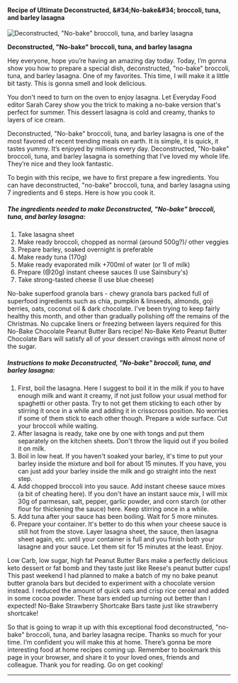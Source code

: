             

#### Recipe of Ultimate Deconstructed, &amp;#34;No-bake&amp;#34; broccoli, tuna, and barley lasagna

![Deconstructed, &quot;No-bake&quot; broccoli, tuna, and barley lasagna](https://img-global.cpcdn.com/recipes/9581290f364ff5a2/751x532cq70/deconstructed-no-bake-broccoli-tuna-and-barley-lasagna-recipe-main-photo.jpg)

**Deconstructed, &quot;No-bake&quot; broccoli, tuna, and barley lasagna**

Hey everyone, hope you’re having an amazing day today. Today, I’m gonna show you how to prepare a special dish, deconstructed, "no-bake" broccoli, tuna, and barley lasagna. One of my favorites. This time, I will make it a little bit tasty. This is gonna smell and look delicious.

You don't need to turn on the oven to enjoy lasagna. Let Everyday Food editor Sarah Carey show you the trick to making a no-bake version that's perfect for summer. This dessert lasagna is cold and creamy, thanks to layers of ice cream.

Deconstructed, "No-bake" broccoli, tuna, and barley lasagna is one of the most favored of recent trending meals on earth. It is simple, it is quick, it tastes yummy. It’s enjoyed by millions every day. Deconstructed, "No-bake" broccoli, tuna, and barley lasagna is something that I’ve loved my whole life. They’re nice and they look fantastic.

To begin with this recipe, we have to first prepare a few ingredients. You can have deconstructed, "no-bake" broccoli, tuna, and barley lasagna using 7 ingredients and 6 steps. Here is how you cook it.

##### The ingredients needed to make Deconstructed, "No-bake" broccoli, tuna, and barley lasagna:

1.  Take lasagna sheet
2.  Make ready broccoli, chopped as normal (around 500g?)/ other veggies
3.  Prepare barley, soaked overnight is preferable
4.  Make ready tuna (170g)
5.  Make ready evaporated milk +700ml of water (or 1l of milk)
6.  Prepare (@20g) instant cheese sauces (I use Sainsbury's)
7.  Take strong-tasted cheese (I use blue cheese)

No-bake superfood granola bars - chewy granola bars packed full of superfood ingredients such as chia, pumpkin & linseeds, almonds, goji berries, oats, coconut oil & dark chocolate. I've been trying to keep fairly healthy this month, and other than gradually polishing off the remains of the Christmas. No cupcake liners or freezing between layers required for this No-Bake Chocolate Peanut Butter Bars recipe! No-Bake Keto Peanut Butter Chocolate Bars will satisfy all of your dessert cravings with almost none of the sugar.

##### Instructions to make Deconstructed, "No-bake" broccoli, tuna, and barley lasagna:

1.  First, boil the lasagna. Here I suggest to boil it in the milk if you to have enough milk and want it creamy, if not just follow your usual method for spaghetti or other pasta. Try to not get them sticking to each other by stirring it once in a while and adding it in crisscross position. No worries if some of them stick to each other though. Prepare a wide surface. Cut your broccoli while waiting.
2.  After lasagna is ready, take one by one with tongs and put them separately on the kitchen sheets. Don't throw the liquid out if you boiled it on milk.
3.  Boil in low heat. If you haven't soaked your barley, it's time to put your barley inside the mixture and boil for about 15 minutes. If you have, you can just add your barley inside the milk and go straight into the next step.
4.  Add chopped broccoli into you sauce. Add instant cheese sauce mixes (a bit of cheating here). If you don't have an instant sauce mix, I will mix 30g of parmesan, salt, pepper, garlic powder, and corn starch (or other flour for thickening the sauce) here. Keep stirring once in a while.
5.  Add tuna after your sauce has been boiling. Wait for 5 more minutes.
6.  Prepare your container. It's better to do this when your cheese sauce is still hot from the stove. Layer lasagna sheet, the sauce, then lasagna sheet again, etc. until your container is full and you finish both your lasagne and your sauce. Let them sit for 15 minutes at the least. Enjoy.

Low Carb, low sugar, high fat Peanut Butter Bars make a perfectly delicious keto dessert or fat bomb and they taste just like Reese's peanut butter cups! This past weekend I had planned to make a batch of my no bake peanut butter granola bars but decided to experiment with a chocolate version instead. I reduced the amount of quick oats and crisp rice cereal and added in some cocoa powder. These bars ended up turning out better than I expected! No-Bake Strawberry Shortcake Bars taste just like strawberry shortcake!

So that is going to wrap it up with this exceptional food deconstructed, "no-bake" broccoli, tuna, and barley lasagna recipe. Thanks so much for your time. I’m confident you will make this at home. There’s gonna be more interesting food at home recipes coming up. Remember to bookmark this page in your browser, and share it to your loved ones, friends and colleague. Thank you for reading. Go on get cooking!

* * *